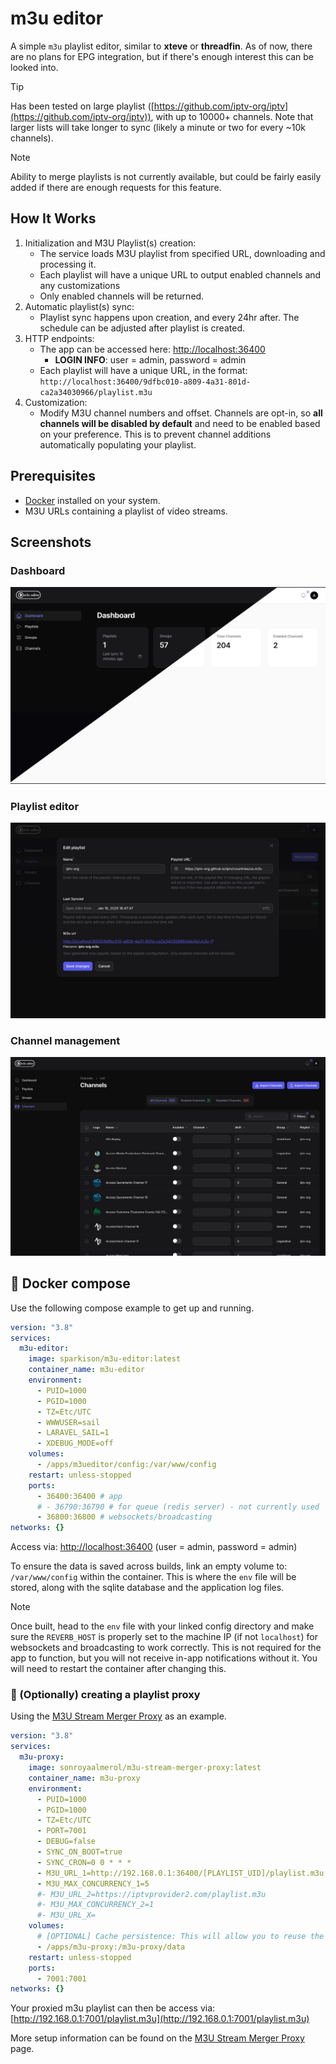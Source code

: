# m3u editor

A simple `m3u` playlist editor, similar to **xteve** or **threadfin**. 
As of now, there are no plans for EPG integration, but if there's enough interest this can be looked into.

> [!TIP]  
> Has been tested on large playlist ([https://github.com/iptv-org/iptv](https://github.com/iptv-org/iptv)), with up to 10000+ channels. Note that larger lists will take longer to sync (likely a minute or two for every ~10k channels).

> [!NOTE]  
> Ability to merge playlists is not currently available, but could be fairly easily added if there are enough requests for this feature.

## How It Works
1. Initialization and M3U Playlist(s) creation:
    - The service loads M3U playlist from specified URL, downloading and processing it.
    - Each playlist will have a unique URL to output enabled channels and any customizations
    - Only enabled channels will be returned.
2. Automatic playlist(s) sync:
    - Playlist sync happens upon creation, and every 24hr after. The schedule can be adjusted after playlist is created.
3. HTTP endpoints:
    - The app can be accessed here: [http://localhost:36400](http://localhost:36400)
      - **LOGIN INFO**: user = admin, password = admin
    - Each playlist will have a unique URL, in the format: `http://localhost:36400/9dfbc010-a809-4a31-801d-ca2a34030966/playlist.m3u`
4. Customization:
    - Modify M3U channel numbers and offset. Channels are opt-in, so **all channels will be disabled by default** and need to be enabled based on your preference. This is to prevent channel additions automatically populating your playlist.

## Prerequisites
- [Docker](https://www.docker.com/) installed on your system.
- M3U URLs containing a playlist of video streams.

## Screenshots

### Dashboard

![Dashboard](./screenshots/dashboard.jpg)

### Playlist editor

![Dashboard](./screenshots/playlist-manager-popout.jpg)

### Channel management

![Channel Management](./screenshots/channel-management.jpg)

## 🐳 Docker compose

Use the following compose example to get up and running.

```yaml
version: "3.8"
services:
  m3u-editor:
    image: sparkison/m3u-editor:latest
    container_name: m3u-editor
    environment:
      - PUID=1000
      - PGID=1000
      - TZ=Etc/UTC
      - WWWUSER=sail
      - LARAVEL_SAIL=1
      - XDEBUG_MODE=off
    volumes:
      - /apps/m3ueditor/config:/var/www/config
    restart: unless-stopped
    ports:
      - 36400:36400 # app
      # - 36790:36790 # for queue (redis server) - not currently used
      - 36800:36800 # websockets/broadcasting
networks: {}

```

Access via: [http://localhost:36400](http://localhost:36400) (user = admin, password = admin)

To ensure the data is saved across builds, link an empty volume to: `/var/www/config` within the container. This is where the `env` file will be stored, along with the sqlite database and the application log files.

> [!NOTE]  
> Once built, head to the `env` file with your linked config directory and make sure the `REVERB_HOST` is properly set to the machine IP (if not `localhost`) for websockets and broadcasting to work correctly. This is not required for the app to function, but you will not receive in-app notifications without it. You will need to restart the container after changing this.

### 📡 (Optionally) creating a playlist proxy

Using the [M3U Stream Merger Proxy](https://github.com/sonroyaalmerol/m3u-stream-merger-proxy) as an example.

```yaml
version: "3.8"
services:
  m3u-proxy:
    image: sonroyaalmerol/m3u-stream-merger-proxy:latest
    container_name: m3u-proxy
    environment:
      - PUID=1000
      - PGID=1000
      - TZ=Etc/UTC
      - PORT=7001
      - DEBUG=false
      - SYNC_ON_BOOT=true
      - SYNC_CRON=0 0 * * *
      - M3U_URL_1=http://192.168.0.1:36400/[PLAYLIST_UID]/playlist.m3u
      - M3U_MAX_CONCURRENCY_1=5
      #- M3U_URL_2=https://iptvprovider2.com/playlist.m3u
      #- M3U_MAX_CONCURRENCY_2=1
      #- M3U_URL_X=
    volumes:
      # [OPTIONAL] Cache persistence: This will allow you to reuse the M3U cache across container recreates.
      - /apps/m3u-proxy:/m3u-proxy/data
    restart: unless-stopped
    ports:
      - 7001:7001
networks: {}

```

Your proxied m3u playlist can then be access via: [http://192.168.0.1:7001/playlist.m3u](http://192.168.0.1:7001/playlist.m3u)

More setup information can be found on the [M3U Stream Merger Proxy](https://github.com/sonroyaalmerol/m3u-stream-merger-proxy) page.
